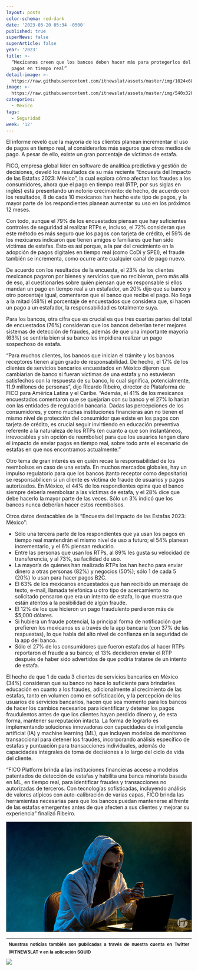 ```yaml
---
layout: posts
color-schema: red-dark
date: '2023-03-20 05:34 -0500'
published: true
superNews: false
superArticle: false
year: '2023'
title: >-
  “Mexicanos creen que los bancos deben hacer más para protegerlos del fraude en
  pagos en tiempo real”
detail-image: >-
  https://raw.githubusercontent.com/itnewslat/assets/master/img/1024x680/Estafador-digital-g.jpg
image: >-
  https://raw.githubusercontent.com/itnewslat/assets/master/img/540x320/Estafador-digital-p.jpg
categories:
  - Mexico
tags:
  - Seguridad
week: '12'
---
```

El informe reveló que la mayoría de los clientes planean incrementar el uso de pagos en tiempo real, al considerarlos más seguros que otros medios de pago. A pesar de ello, existe un gran porcentaje de víctimas de estafa.

FICO, empresa global líder en software de analítica predictiva y gestión de decisiones, develó los resultados de su más reciente “Encuesta del  Impacto de las Estafas 2023: México”, la cual explora cómo afectan los fraudes a los consumidores, ahora que el pago en tiempo real (RTP, por sus siglas en inglés) está presentando un notorio crecimiento: de hecho, de acuerdo con los resultados, 8 de cada 10 mexicanos han hecho este tipo de pagos, y la mayor parte de los respondientes planean aumentar su uso en los próximos 12 meses.

Con todo, aunque el 79% de los encuestados piensan que hay suficientes controles de seguridad al realizar RTPs e, incluso, el 72% consideran que este método es más seguro que los pagos con tarjeta de crédito, el 59% de los mexicanos indicaron que tienen amigos o familiares que han sido víctimas de estafas. Esto es así porque, a la par del crecimiento en la adopción de pagos digitales en tiempo real (como CoDi y SPEI), el fraude también se incrementa, como ocurre ante cualquier canal de pago nuevo.

De acuerdo con los resultados de la encuesta, el 23% de los clientes mexicanos pagaron por bienes y servicios que no recibieron, pero más allá de eso, al cuestionarles sobre quién piensan que es responsable si ellos mandan un pago en tiempo real a un estafador, un 20% dijo que su banco y otro porcentaje igual, comentaron que el banco que recibe el pago. No llega a la mitad (48%) el porcentaje de encuestados que considera que, si hacen un pago a un estafador, la responsabilidad es totalmente suya. 

Para los bancos, otra cifra que es crucial es que tres cuartas partes del total de encuestados (76%) consideran que los bancos deberían tener mejores sistemas de detección de fraudes, además de que una importante mayoría (63%) se sentiría bien si su banco les impidiera realizar un pago sospechoso de estafa.

“Para muchos clientes, los bancos que inician el trámite y los bancos receptores tienen algún grado de responsabilidad. De hecho, el 17% de los clientes de servicios bancarios encuestados en México dijeron que cambiarían de banco si fueran víctimas de una estafa y no estuvieran satisfechos con la respuesta de su banco, lo cual significa, potencialmente, 11.9 millones de personas”, dijo Ricardo Ribeiro, director de Plataforma de FICO para América Latina y el Caribe. “Además, el 41% de los mexicanos encuestados comentaron que se quejarían con su banco y el 27% lo harían con las entidades de regulación bancaria. Dadas las percepciones de los consumidores, y como muchas instituciones financieras aún no tienen el mismo nivel de protección del consumidor que existe en los pagos con tarjeta de crédito, es crucial seguir invirtiendo en educación preventiva referente a la naturaleza de los RTPs (en cuanto a que son instantáneos, irrevocables y sin opción de reembolso) para que los usuarios tengan claro el impacto de enviar pagos en tiempo real, sobre todo ante el escenario de estafas en que nos encontramos actualmente.”

Otro tema de gran interés es en quién recae la responsabilidad de los reembolsos en caso de una estafa. En muchos mercados globales, hay un impulso regulatorio para que los bancos (tanto receptor como depositario) se responsabilicen si un cliente es víctima de fraude de usuarios y pagos autorizados. En México, el 44% de los respondientes opina que el banco siempre debería reembolsar a las víctimas de estafa, y el 28% dice que debe hacerlo la mayor parte de las veces. Sólo un 3% indicó que los bancos nunca deberían hacer estos reembolsos.

Otros datos destacables de la “Encuesta del Impacto de las Estafas 2023: México”:

- Sólo una tercera parte de los respondientes que ya usan los pagos en tiempo real mantendrán el mismo nivel de uso a futuro; el 54% planean incrementarlo, y el 6% piensan reducirlo.
- Entre las personas que usan los RTPs, al 89% les gusta su velocidad de transferencia, y al 73%, su facilidad de uso.
- La mayoría de quienes han realizado RTPs los han hecho para enviar dinero a otras personas (82%) y negocios (50%); sólo 1 de cada 5 (20%) lo usan para hacer pagos B2C.
- El 63% de los mexicanos encuestados que han recibido un mensaje de texto, e-mail, llamada telefónica u otro tipo de acercamiento no solicitado pensaron que era un intento de estafa, lo que muestra que están atentos a la posibilidad de algún fraude.
- El 12% de los que hicieron un pago fraudulento perdieron más de $5,000 dólares.
- Si hubiera un fraude potencial, la principal forma de notificación que prefieren los mexicanos es a través de la app bancaria (con 37% de las respuestas), lo que habla del alto nivel de confianza en la seguridad de la app del banco. 
- Sólo el 27% de los consumidores que fueron estafados al hacer RTPs reportaron el fraude a su banco; el 13% decidieron enviar el RTP después de haber sido advertidos de que podría tratarse de un intento de estafa.


El hecho de que 1 de cada 3 clientes de servicios bancarios en México (34%) consideran que su banco no hace lo suficiente para brindarles educación en cuanto a los fraudes, adicionalmente al crecimiento de las estafas, tanto en volumen como en sofisticación, y la percepción de los usuarios de servicios bancarios, hacen que sea momento para los bancos de hacer los cambios necesarios para identificar y detener los pagos fraudulentos antes de que los clientes hayan perdido dinero y, de esta forma, mantener su reputación intacta. La forma de lograrlo es implementando soluciones innovadoras con capacidades de inteligencia artificial (IA) y machine learning (ML), que incluyen modelos de monitoreo transaccional para detener los fraudes, incorporando análisis específico de estafas y puntuación para transacciones individuales, además de capacidades integrales de toma de decisiones a lo largo del ciclo de vida del cliente.

“FICO Platform brinda a las instituciones financieras acceso a modelos patentados de detección de estafas y habilita una banca minorista basada en ML, en tiempo real, para identificar fraudes y transacciones no autorizadas de terceros. Con tecnologías sofisticadas, incluyendo análisis de valores atípicos con auto-calibración de varias capas, FICO brinda las herramientas necesarias para que los bancos puedan mantenerse al frente de las estafas emergentes antes de que afecten a sus clientes y mejorar su experiencia” finalizó Ribeiro.


![](https://raw.githubusercontent.com/itnewslat/assets/master/img/540x320/Estafador-digital-p.jpg)

<table style="height: 42px;" width="569">
<tbody>
<tr>
<td style="text-align: justify;"><sub><strong>Nuestras noticias también son publicadas a través de nuestra cuenta en Twitter <a href="https://twitter.com/itnewslat?lang=es">@ITNEWSLAT</a> y en la aplicación <a href="https://squidapp.co/en/">SQUID</a></strong></sub></td>
</tr>
</tbody>
</table>
<img src="https://tracker.metricool.com/c3po.jpg?hash=56f88a41e39ab42c063cc51676587a04"/>